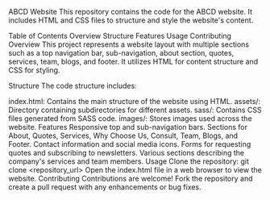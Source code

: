 ABCD Website
This repository contains the code for the ABCD website. It includes HTML and CSS files to structure and style the website's content.

Table of Contents
Overview
Structure
Features
Usage
Contributing
Overview
This project represents a website layout with multiple sections such as a top navigation bar, sub-navigation, about section, quotes, services, team, blogs, and footer. It utilizes HTML for content structure and CSS for styling.

Structure
The code structure includes:

index.html: Contains the main structure of the website using HTML.
assets/: Directory containing subdirectories for different assets.
sass/: Contains CSS files generated from SASS code.
images/: Stores images used across the website.
Features
Responsive top and sub-navigation bars.
Sections for About, Quotes, Services, Why Choose Us, Consult, Team, Blogs, and Footer.
Contact information and social media icons.
Forms for requesting quotes and subscribing to newsletters.
Various sections describing the company's services and team members.
Usage
Clone the repository: git clone <repository_url>
Open the index.html file in a web browser to view the website.
Contributing
Contributions are welcome! Fork the repository and create a pull request with any enhancements or bug fixes.
